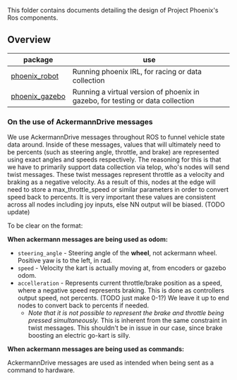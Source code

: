 This folder contains documents detailing the design of Project Phoenix's
Ros components.

## Overview

| package                             | use                                                                            |
|-------------------------------------|--------------------------------------------------------------------------------|
| [phoenix_robot](phoenix_robot.md)   | Running phoenix IRL, for racing or data collection                             |
| [phoenix_gazebo](phoenix_gazebo.md) | Running a virtual version of phoenix in gazebo, for testing or data collection |

### On the use of AckermannDrive messages

We use AckermannDrive messages throughout ROS to funnel vehicle state data around. Inside of these messages, values that
will ultimately need to be percents (such as steering angle, throttle, and brake) are represented using exact angles
and speeds respectively. The reasoning for this is that we have to primarily support data collection via telop, who's
nodes will send twist messages. These twist messages represent throttle as a velocity and braking as a negative
velocity.
As a result of this, nodes at the edge will need to store a max_throttle_speed or similar parameters in order to convert
speed back to percents. It is very important these values are consistent across all nodes including joy inputs, else
NN output will be biased. (TODO update)

To be clear on the format:

**When ackermann messages are being used as odom:**

- `steering_angle` - Steering angle of the **wheel**, not ackermann wheel. Positive yaw is to the left, in rad.
- `speed` - Velocity the kart is actually moving at, from encoders or gazebo odom.
- `accelleration` - Represents current throttle/brake position as a speed, where a negative speed represents braking.
  This is done as controllers output speed, not percents. (TODO just make 0-1?)
  We leave it up to end nodes to convert back to percents if needed.
    - _Note that it is not possible to represent the brake and throttle being pressed simultaneously._ This is inherent
      from the same constraint
      in twist messages. This shouldn't be in issue in our case, since brake boosting an electric go-kart is silly.

**When ackermann messages are being used as commands:**

AckermannDrive messages are used as intended when being sent as a command to hardware.